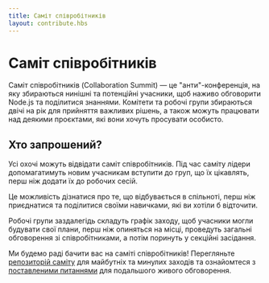 ```yaml
---
title: Саміт співробітників
layout: contribute.hbs
---
```


# Саміт співробітників
Саміт співробітників (Collaboration Summit) ― це "анти"-конференція, на яку збираються нинішні та потенційні учасники, щоб наживо обговорити Node.js та поділитися знаннями. Комітети та робочі групи збираються двічі на рік для прийняття важливих рішень, а також можуть працювати над деякими проєктами, які вони хочуть просувати особисто.

## Хто запрошений?

Усі охочі можуть відвідати саміт співробітників. Під час саміту лідери допомагатимуть новим учасникам вступити до груп, що їх цікавлять, перш ніж додати їх до робочих сесій.

Це можливість дізнатися про те, що відбувається в спільноті, перш ніж приєднатися та поділитися своїми навичками, які ви хотіли б відточити.

Робочі групи заздалегідь складуть графік заходу, щоб учасники могли будувати свої плани, перш ніж опиняться на місці, проведуть загальні обговорення зі співробітниками, а потім поринуть у секційні засідання.

Ми будемо раді бачити вас на саміті співробітників! Перегляньте [репозиторій саміту](https://github.com/nodejs/summit) для майбутніх та минулих заходів та ознайомтеся з [поставленими питаннями](https://github.com/nodejs/summit/issues) для подальшого живого обговорення.
